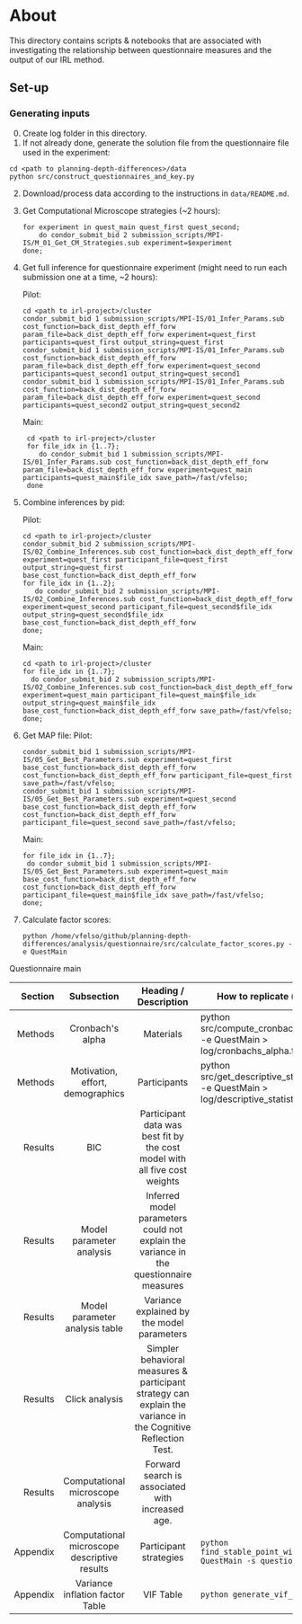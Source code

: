 # About

This directory contains scripts & notebooks that are associated with investigating the relationship between questionnaire measures and the output of our IRL method.

## Set-up

### Generating inputs

0. Create log folder in this directory.
1. If not already done, generate the solution file from the questionnaire file used in the experiment:

```
cd <path to planning-depth-differences>/data
python src/construct_questionnaires_and_key.py
```

2. Download/process data according to the instructions in `data/README.md`.

3. Get Computational Microscope strategies (~2 hours):
   ```
   for experiment in quest_main quest_first quest_second;
       do condor_submit_bid 2 submission_scripts/MPI-IS/M_01_Get_CM_Strategies.sub experiment=$experiment
   done;
   ```
   
4. Get full inference for  questionnaire experiment (might need to run each submission one at a time, ~2 hours):

   Pilot:
     ```
     cd <path to irl-project>/cluster
     condor_submit_bid 1 submission_scripts/MPI-IS/01_Infer_Params.sub cost_function=back_dist_depth_eff_forw param_file=back_dist_depth_eff_forw experiment=quest_first participants=quest_first output_string=quest_first
     condor_submit_bid 1 submission_scripts/MPI-IS/01_Infer_Params.sub cost_function=back_dist_depth_eff_forw param_file=back_dist_depth_eff_forw experiment=quest_second participants=quest_second1 output_string=quest_second1
     condor_submit_bid 1 submission_scripts/MPI-IS/01_Infer_Params.sub cost_function=back_dist_depth_eff_forw param_file=back_dist_depth_eff_forw experiment=quest_second participants=quest_second2 output_string=quest_second2
     ```
   Main:
    ```
     cd <path to irl-project>/cluster
     for file_idx in {1..7};
        do condor_submit_bid 1 submission_scripts/MPI-IS/01_Infer_Params.sub cost_function=back_dist_depth_eff_forw param_file=back_dist_depth_eff_forw experiment=quest_main participants=quest_main$file_idx save_path=/fast/vfelso;
     done
     ```
5. Combine inferences by pid:

   Pilot:
     ```
     cd <path to irl-project>/cluster
     condor_submit_bid 2 submission_scripts/MPI-IS/02_Combine_Inferences.sub cost_function=back_dist_depth_eff_forw experiment=quest_first participant_file=quest_first output_string=quest_first base_cost_function=back_dist_depth_eff_forw
     for file_idx in {1..2};
        do condor_submit_bid 2 submission_scripts/MPI-IS/02_Combine_Inferences.sub cost_function=back_dist_depth_eff_forw experiment=quest_second participant_file=quest_second$file_idx output_string=quest_second$file_idx base_cost_function=back_dist_depth_eff_forw
     done;
     ```
   Main:
     ```
     cd <path to irl-project>/cluster
     for file_idx in {1..7};
       do condor_submit_bid 2 submission_scripts/MPI-IS/02_Combine_Inferences.sub cost_function=back_dist_depth_eff_forw experiment=quest_main participant_file=quest_main$file_idx output_string=quest_main$file_idx base_cost_function=back_dist_depth_eff_forw save_path=/fast/vfelso;
     done;
     ```
6. Get MAP file:
   Pilot:
   ```
   condor_submit_bid 1 submission_scripts/MPI-IS/05_Get_Best_Parameters.sub experiment=quest_first base_cost_function=back_dist_depth_eff_forw cost_function=back_dist_depth_eff_forw participant_file=quest_first save_path=/fast/vfelso;
   condor_submit_bid 1 submission_scripts/MPI-IS/05_Get_Best_Parameters.sub experiment=quest_second base_cost_function=back_dist_depth_eff_forw cost_function=back_dist_depth_eff_forw participant_file=quest_second save_path=/fast/vfelso;
   ```
   Main:
   ```
   for file_idx in {1..7};
    do condor_submit_bid 1 submission_scripts/MPI-IS/05_Get_Best_Parameters.sub experiment=quest_main base_cost_function=back_dist_depth_eff_forw cost_function=back_dist_depth_eff_forw participant_file=quest_main$file_idx save_path=/fast/vfelso;
   done;
   ```
8. Calculate factor scores:
   ```
   python /home/vfelso/github/planning-depth-differences/analysis/questionnaire/src/calculate_factor_scores.py -e QuestMain 
   ```
   
Questionnaire main

|  Section |                  Subsection                  |                                             Heading / Description                                              | How to replicate (locally)                                                              |                                                  How to replicate (cluster)                                                   |
|---------:|:--------------------------------------------:|:--------------------------------------------------------------------------------------------------------------:|-----------------------------------------------------------------------------------------|:-----------------------------------------------------------------------------------------------------------------------------:|
|  Methods |               Cronbach's alpha               |                                                   Materials                                                    | python src/compute_cronbachs_alpha.py -e QuestMain > log/cronbachs_alpha.txt            |                                                              NA                                                               |
|  Methods |       Motivation, effort, demographics       |                                                  Participants                                                  | python src/get_descriptive_statistics.py -e QuestMain > log/descriptive_statistics.txt  |                                                              NA                                                               |
|  Results |                     BIC                      |                   Participant data was best fit by the cost model with all five cost weights                   |                                                                                         |                                                                                                                               |
|  Results |           Model parameter analysis           |             Inferred model parameters could not explain the variance in the questionnaire measures             |                                                                                         |                                                                                                                               |
|  Results |         Model parameter analysis table       |                                   Variance explained by the model parameters                                   |                                                                                         |                                                                                                                               |
|  Results |                Click analysis                | Simpler behavioral measures \& participant strategy can explain the variance in the Cognitive Reflection Test. |                                                                                         |                                                                                                                               |
|  Results |      Computational microscope analysis       |                               Forward search is associated with increased age.                                 |                                                                                         |                                                                                                                               |
| Appendix | Computational microscope descriptive results |                                             Participant strategies                                             | `python find_stable_point_with_cm.py -e QuestMain -s questionnaires`                    | `condor_submit_bid 2 submission_scripts/MPI-IS/M_03_Report_CM_Strategies.sub experiment=QuestMain subdirectory=questionnaire` |
| Appendix |       Variance inflation factor Table        |                                                   VIF Table                                                    | `python generate_vif_table.py`                                                          |                                                                                                                               |

